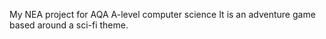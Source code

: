 My NEA project for AQA A-level computer science
It is an adventure game based around a sci-fi theme.
